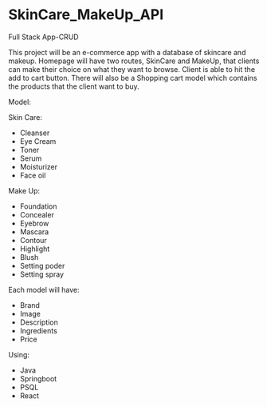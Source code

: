 # SkinCare_MakeUp_API

Full Stack App-CRUD


This project will be an e-commerce app with a database of skincare and makeup. 
Homepage will have two routes, SkinCare and MakeUp, that clients can make their choice on what they want to browse.
Client is able to hit the add to cart button. 
There will also be a Shopping cart model which contains the products that the client want to buy.

Model: 

Skin Care:                    
- Cleanser              
- Eye Cream             
- Toner               
- Serum                 
- Moisturizer           
- Face oil              

Make Up:
- Foundation
- Concealer
- Eyebrow
- Mascara
- Contour
- Highlight
- Blush
- Setting poder
- Setting spray

Each model will have:
- Brand
- Image
- Description
- Ingredients
- Price

Using:
- Java
- Springboot
- PSQL
- React
